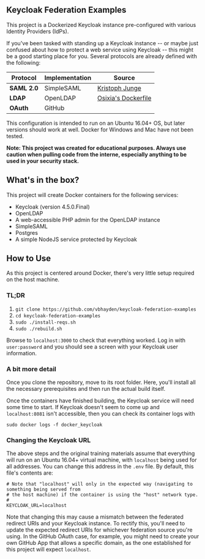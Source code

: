 Keycloak Federation Examples
--------------
This project is a Dockerized Keycloak instance pre-configured with various Identity Providers (IdPs).

If you've been tasked with standing up a Keycloak instance -- or maybe just confused about how to protect a web service using Keycloak -- this might be a good starting place for you.  Several protocols are already defined with the following:

| Protocol | Implementation | Source |
|---|---|---|
| **SAML 2.0**  | SimpleSAML | [Kristoph Junge](https://hub.docker.com/r/kristophjunge/test-saml-idp/)|
|  **LDAP** | OpenLDAP | [Osixia's Dockerfile](https://github.com/osixia/docker-openldap) |
| **OAuth**  | GitHub |  |

This configuration is intended to run on an Ubuntu 16.04+ OS, but later versions should work at well.  Docker for Windows and Mac have not been tested.

**Note: This project was created for educational purposes.  Always use caution when pulling code from the interne, especially anything to be used in your security stack.**

## What's in the box?
This project will create Docker containers for the following services:
- Keycloak (version 4.5.0.Final)
- OpenLDAP
- A web-accessible PHP admin for the OpenLDAP instance 
- SimpleSAML
- Postgres
- A simple NodeJS service protected by Keycloak

## How to Use
As this project is centered around Docker, there's very little setup required on the host machine. 

### TL;DR
1. `git clone https://github.com/vbhayden/keycloak-federation-examples`
1. `cd keycloak-federation-examples`
1. `sudo ./install-reqs.sh`
1. `sudo ./rebuild.sh`

Browse to `localhost:3000` to check that everything worked.  Log in with `user:password` and you should see a screen with your Keycloak user information.

### A bit more detail
Once you clone the repository, move to its root folder.  Here, you'll install all the necessary prerequisites and then run the actual build itself.  

Once the containers have finished building, the Keycloak service will need some time to start.  If Keycloak doesn't seem to come up and `localhost:8081` isn't accessible, then you can check its container logs with
```
sudo docker logs -f docker_keycloak
```

### Changing the Keycloak URL
The above steps and the original training materials assume that everything will run on an Ubuntu 16.04+ virtual machine, with `localhost` being used for all addresses.  You can change this address in the `.env` file.  By default, this file's contents are:
```
# Note that "localhost" will only in the expected way (navigating to something being served from
# the host machine) if the container is using the "host" network type.
#
KEYCLOAK_URL=localhost
```
Note that changing this may cause a mismatch between the federated redirect URIs and your Keycloak instance.  To rectify this, you'll need to update the expected redirect URIs for whichever federation source you're using.  In the GitHub OAuth case, for example, you might need to create your own GitHub App that allows a specific domain, as the one established for this project will expect `localhost`.
